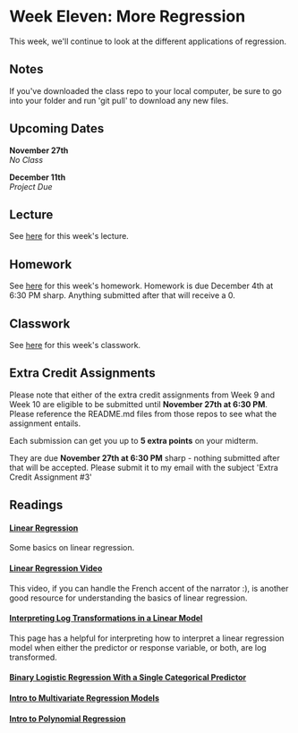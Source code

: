 # Week Eleven: More Regression

This week, we'll continue to look at the different applications of regression.

## Notes

If you've downloaded the class repo to your local computer, be sure to go into your folder and run 'git pull' to download any new files.

## Upcoming Dates  

**November 27th**  
*No Class*

**December 11th**  
*Project Due*


## Lecture

See [here](https://github.com/CSC217/fall_2019/blob/master/week11-regression_ii/Week_Eleven_More_Regression.ipynb) for this week's lecture.

## Homework

See [here](https://github.com/CSC217/fall_2019/blob/master/week11-regression_ii/Homework_Eleven.ipynb) for this week's homework. Homework is due December 4th at 6:30 PM sharp. Anything submitted after that will receive a 0.

## Classwork

See [here](https://github.com/CSC217/fall_2019/blob/master/week11-regression_ii/Regression_Workbook.ipynb) for this week's classwork.

## Extra Credit Assignments

Please note that either of the extra credit assignments from Week 9 and Week 10 are eligible to be submitted until **November 27th at 6:30 PM**. Please reference the README.md files from those repos to see what the assignment entails.

Each submission can get you up to **5 extra points** on your midterm.

They are due **November 27th at 6:30 PM** sharp - nothing submitted after that will be accepted. Please submit it to my email with the subject 'Extra Credit Assignment \#3'

## Readings

#### [Linear Regression](https://ocw.mit.edu/courses/mathematics/18-05-introduction-to-probability-and-statistics-spring-2014/readings/MIT18_05S14_Reading25.pdf)

Some basics on linear regression.

#### [Linear Regression Video](https://www.youtube.com/watch?v=CtKeHnfK5uA)  
This video, if you can handle the French accent of the narrator :), is another good resource for understanding the basics of linear regression.

#### [Interpreting Log Transformations in a Linear Model](https://data.library.virginia.edu/interpreting-log-transformations-in-a-linear-model/)

This page has a helpful for interpreting how to interpret a linear regression model when either the predictor or response variable, or both, are log transformed.

#### [Binary Logistic Regression With a Single Categorical Predictor](https://newonlinecourses.science.psu.edu/stat504/node/150/)

#### [Intro to Multivariate Regression Models](https://towardsdatascience.com/data-science-simplified-part-5-multivariate-regression-models-7684b0489015)

#### [Intro to Polynomial Regression](https://towardsdatascience.com/polynomial-regression-bbe8b9d97491)
